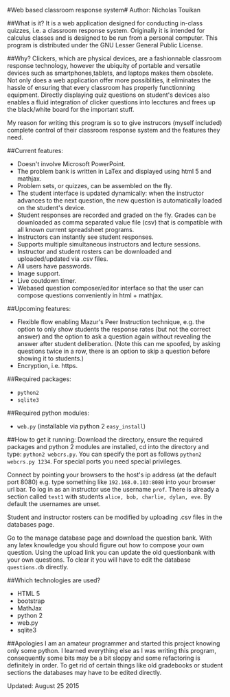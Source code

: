 #Web based classroom response system#
Author: Nicholas Touikan

##What is it?
It is a web application designed for conducting in-class quizzes, i.e. a classroom response system. Originally it is intended for calculus classes and is designed to be run from a personal computer. This program is distributed under the GNU Lesser General Public License.

##Why?
Clickers, which are physical devices, are a fashionnable classroom response technology, however the ubiquity of portable and versatile devices such as smartphones,tablets, and laptops makes them obsolete. Not only does a web application offer more possiblities, it  eliminates the hassle of ensuring that every classroom has properly functionning equipment. Directly displaying quiz questions on student's devices also enables a fluid integration of clicker questions into lecctures and frees up the black/white board for the important stuff.

 My reason for writing this program is so to give instrucors (myself included) complete control of their classroom response system and the features they need.

##Current features:
* Doesn't involve Microsoft PowerPoint.
* The problem bank is written in LaTex and displayed using html 5 and mathjax.
* Problem sets, or quizzes, can be assembled on the fly.
* The student interface is updated dynamically: when the instructor advances to the next question, the new question is automatically loaded on the student's device.
* Student responses are recorded and graded on the fly. Grades can be downloaded as comma separated value file (csv) that is compatible with all known current spreadsheet programs.
* Instructors can instantly see student responses.
* Supports multiple simultaneous instructors and lecture sessions.
* Instructor and student rosters can be downloaded and uploaded/updated via .csv files.
* All users have passwords.
* Image support.
* Live coutdown timer.
* Webased question composer/editor interface so that the user can compose questions conveniently in html + mathjax.

##Upcoming features:
* Flexible flow enabling Mazur's Peer Instruction technique, e.g. the option to only show students the response rates (but not the correct answer) and the option to ask a question again without revealing the answer after student deliberation. (Note this can me spoofed, by asking questions twice in a row, there is an option to skip a question before showing it to students.)
* Encryption, i.e. https.

##Required packages:
* `python2`
* `sqlite3`

##Required python modules:
* `web.py` (installable via python 2 `easy_install`)

##How to get it running:
Download the directory, ensure the required packages and python 2 modules are installed, cd into the directory  and type: `python2 webcrs.py`. You can specify the port as follows `python2 webcrs.py 1234`. For special ports you need special privileges.

Connect by pointing your browsers to the host's ip address (at the default port 8080) e.g. type something like `192.168.0.103:8080` into your browser url bar. To log in as an instructor use the username `prof`. There is already a section called `test1` with students `alice, bob, charlie, dylan, eve`. By default the usernames are unset.

Student and instructor rosters can be modified by uploading .csv files in the databases page.

Go to the manage database page and download the question bank. With any latex knowledge you should figure out how to compose your own question. Using the upload link you can update the old questionbank with your own questions. To clear it you will have to edit the database `questions.db` directly.

##Which technologies are used?
* HTML 5
* bootstrap
* MathJax
* python 2
* web.py
* sqlite3

##Apologies
I am an amateur programmer and started this project knowing only some python. I learned everything else as I was writing this program, consequently some bits may be a bit sloppy and some refactoring is definitely in order. To get rid of certain things like old gradebooks or student sections the databases may have to be edited directly.

Updated: August 25 2015